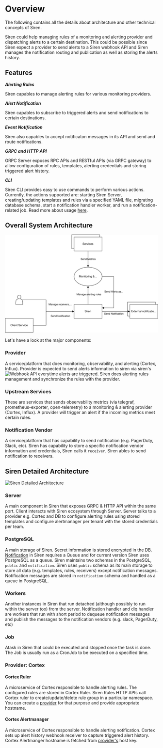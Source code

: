 # Overview

The following contains all the details about architecture and other technical concepts of Siren.

Siren could help managing rules of a monitoring and alerting provider and dispatching alerts to a certain destination. This could be possible since Siren expect a provider to send alerts to a Siren webhook API and Siren manages the notification routing and publication as well as storing the alerts history.

## Features

_**Alerting Rules**_

Siren capables to manage alerting rules for various monitoring providers.

_**Alert Notification**_

Siren capables to subscribe to triggered alerts and send notifications to certain destinations.

_**Event Notification**_

Siren also capables to accept notificaton messages in its API and send and route notifications.

_**GRPC and HTTP API**_

GRPC Server exposes RPC APIs and RESTful APIs (via GRPC gateway) to allow configuration of rules, templates, alerting credentials and storing triggered alert history.

_**CLI**_

Siren CLI provides easy to use commands to perform various actions. Currently, the actions supported are: starting Siren Server, creating/updating templates and rules via a specified YAML file, migrating database schema, start a notification handler worker, and run a notification-related job. Read more about usage [here](../guides/overview.md).

## Overall System Architecture

![Siren Architecture](../../static/img/siren_architecture.svg)

Let's have a look at the major components:

### **Provider**

A service/platform that does monitoring, observability, and alerting (Cortex, Influx). Provider is expected to send alerts information to siren via siren's ![Webhook API](../apis/siren-service-create-alerts.api.mdx) everytime alerts are triggered. Siren does alerting rules management and synchronize the rules with the provider.

### **Upstream Services** 

These are services that sends observability metrics (via telegraf, prometheus-exporter, open-telemetry) to a monitoring & alerting provider (Cortex, Influx). A provider will trigger an alert if the incoming metrics meet certain rules.

### **Notification Vendor** 

A service/platform that has capability to send notification (e.g. PagerDuty, Slack, etc). Siren has capability to store a specific notification vendor information and credentials, Siren calls it `receiver`. Siren ables to send notification to receivers.

## Siren Detailed Architecture

![Siren Detailed Architecture](../../static/img/siren_detailed_architecture.svg)

### **Server** 

A main component in Siren that exposes GRPC & HTTP API within the same port. Client interacts with Siren ecosystem through Server. Server talks to a provider e.g. Cortex and DB to configure alerting rules using stored templates and configure alertmanager per tenant with the stored credentials per team.

### **PostgreSQL**

A main storage of Siren. Secret information is stored encrypted in the DB. [Notification](../guides/notification.md) in Siren requires a Queue and for current version Siren uses PostgreSQL as a queue. Siren maintains two schemas in the PostgreSQL, `public` and `notification`. Siren uses `public` schema as its main storage to store all data (e.g. templates, rules, receivers) except notification messages. Notification messages are stored in `notification` schema and handled as a queue in PostgreSQL.


### **Workers** 

Another instances in Siren that run detached (although possibly to run within the server too) from the server. Notification handler and dlq handler are workers that run with short period to dequeue notification messages and publish the messages to the notification vendors (e.g. slack, PagerDuty, etc)

### **Job** 

Atask in Siren that could be executed and stopped once the task is done. The Job is usually run as a CronJob to be executed on a specified time.

### Provider: Cortex

#### **Cortex Ruler**
A microservice of Cortex responsible to handle alerting rules. The configured rules are stored in Cortex Ruler. Siren Rules HTTP APIs call Cortex ruler to create/update/delete rule group in a particular namespace. You can create a [provider](../guides/provider_and_namespace.md) for that purpose and provide appropriate hostname.

#### **Cortex Alertmanager** 

A microservice of Cortex responsible to handle alerting notification. Cortex sets up alert history webhook receiver to capture triggered alert history. Cortex Alertmanger hostname is fetched from [provider's](../guides/provider_and_namespace.md) host key.

